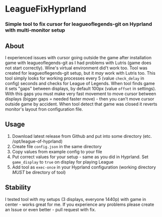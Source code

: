 # LeagueFixHyprland
### Simple tool to fix cursor for leagueoflegends-git on Hyprland with multi-monitor setup

## About
I experienced issues with cursor going outside the game after installation game with leagueoflegends-git as I had problems with Lutris (game does not start correctly). Wine's virtual environment did't work too.
Tool was created for leagueoflegends-git setup, but it *may* work with Lutris too.
This tool simply looks for working processes every 5 (value `check_delay` in config) seconds and checks for League of Legends. When tool finds game it sets "gaps" between displays, by default 100px (value `offset` in settings). With this gaps you must make very fast movement to move cursor between displays (bigger gaps = needed faster move) - then you can't move cursor outside game by accident. When tool detect that game was closed it reverts monitor's layout fron configuration file.

## Usage
1. Download latest release from Github and put into some directory (etc. /opt/league-of-hyprland)
2. Create file `config.json` in the same directory
3. Copy values from example config to your file
4. Put correct values for your setup - same as you did in Hyprland. Set `game_display` to `true` on display for playing League
5. Add tool as `exec-once` in your Hyprland configuration (working directory *MUST* be directory of tool)

## Stability
I tested tool with my setups (3 displays, everyone 1440p) with game in center - works great for me. If you experience any problems please create an Issue or even better - pull request with fix.
